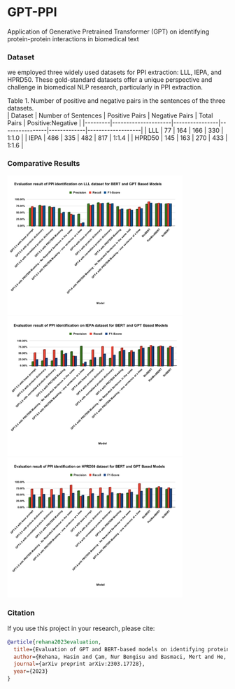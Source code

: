 # GPT-PPI
 Application of Generative Pretrained Transformer (GPT) on identifying protein-protein interactions in biomedical text

### Dataset
we employed three widely used datasets for PPI extraction: LLL, IEPA, and HPRD50. These gold-standard datasets offer a unique perspective and challenge in biomedical NLP research, particularly in PPI extraction. 

Table 1. Number of positive and negative pairs in the sentences of the three datasets.  
| Dataset | Number of Sentences | Positive Pairs | Negative Pairs | Total Pairs | Positive:Negative |
|---------|---------------------|----------------|----------------|-------------|-------------------|
| LLL     | 77                  | 164            | 166            | 330         | 1:1.0             |
| IEPA    | 486                 | 335            | 482            | 817         | 1:1.4             |
| HPRD50  | 145                 | 163            | 270            | 433         | 1:1.6             |

### Comparative Results
<p>
  <img src="plots/LLL.svg" alt="Evaluation result" width="400" height="320" style="display: inline-block; margin-right: 10px;"/>
  <img src="plots/IEPA.svg" alt="Evaluation result" width="400" height="320" style="display: inline-block; margin-right: 10px;"/>
  <img src="plots/HPRD50.svg" alt="Evaluation result" width="400" height="320" style="display: inline-block;"/>
</p>

### Citation
If you use this project in your research, please cite:
```bibtex
@article{rehana2023evaluation,
  title={Evaluation of GPT and BERT-based models on identifying protein-protein interactions in biomedical text},
  author={Rehana, Hasin and Çam, Nur Bengisu and Basmaci, Mert and He, Yongqun and Özgür, Arzucan and Hur, Junguk},
  journal={arXiv preprint arXiv:2303.17728},
  year={2023}
}
